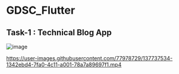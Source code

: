 # GDSC_Flutter

## Task-1 : Technical Blog App

![image](https://user-images.githubusercontent.com/77978729/137737238-2882a1f7-801b-4b83-9db9-62bec36c3571.png)


https://user-images.githubusercontent.com/77978729/137737534-1342ebd4-7fa0-4c11-a001-78a7a89697f1.mp4

